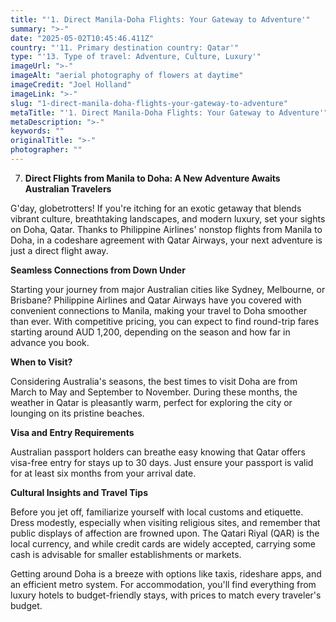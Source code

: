 ```yaml
---
title: "'1. Direct Manila-Doha Flights: Your Gateway to Adventure'"
summary: ">-"
date: "2025-05-02T10:45:46.411Z"
country: "'11. Primary destination country: Qatar'"
type: "'13. Type of travel: Adventure, Culture, Luxury'"
imageUrl: ">-"
imageAlt: "aerial photography of flowers at daytime"
imageCredit: "Joel Holland"
imageLink: ">-"
slug: "1-direct-manila-doha-flights-your-gateway-to-adventure"
metaTitle: "'1. Direct Manila-Doha Flights: Your Gateway to Adventure'"
metaDescription: ">-"
keywords: ""
originalTitle: ">-"
photographer: ""
---
```


7. **Direct Flights from Manila to Doha: A New Adventure Awaits Australian Travelers**

G'day, globetrotters! If you're itching for an exotic getaway that blends vibrant culture, breathtaking landscapes, and modern luxury, set your sights on Doha, Qatar. Thanks to Philippine Airlines' nonstop flights from Manila to Doha, in a codeshare agreement with Qatar Airways, your next adventure is just a direct flight away.

**Seamless Connections from Down Under**

Starting your journey from major Australian cities like Sydney, Melbourne, or Brisbane? Philippine Airlines and Qatar Airways have you covered with convenient connections to Manila, making your travel to Doha smoother than ever. With competitive pricing, you can expect to find round-trip fares starting around AUD 1,200, depending on the season and how far in advance you book.

**When to Visit?**

Considering Australia's seasons, the best times to visit Doha are from March to May and September to November. During these months, the weather in Qatar is pleasantly warm, perfect for exploring the city or lounging on its pristine beaches.

**Visa and Entry Requirements**

Australian passport holders can breathe easy knowing that Qatar offers visa-free entry for stays up to 30 days. Just ensure your passport is valid for at least six months from your arrival date.

**Cultural Insights and Travel Tips**

Before you jet off, familiarize yourself with local customs and etiquette. Dress modestly, especially when visiting religious sites, and remember that public displays of affection are frowned upon. The Qatari Riyal (QAR) is the local currency, and while credit cards are widely accepted, carrying some cash is advisable for smaller establishments or markets.

Getting around Doha is a breeze with options like taxis, rideshare apps, and an efficient metro system. For accommodation, you'll find everything from luxury hotels to budget-friendly stays, with prices to match every traveler's budget.
